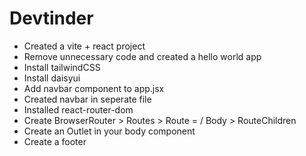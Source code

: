 # Devtinder

- Created a vite + react project
- Remove unnecessary code and created a hello world app
- Install tailwindCSS
- Install daisyui
- Add navbar component to app.jsx
- Created navbar in seperate file
- Installed react-router-dom
- Create BrowserRouter > Routes > Route = / Body > RouteChildren
- Create an Outlet in your body component
- Create a footer
